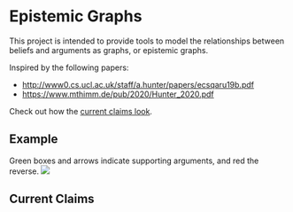 # Epistemic Graphs
This project is intended to provide tools to model the relationships between beliefs and arguments as graphs, or epistemic graphs.

Inspired by the following papers:
 - http://www0.cs.ucl.ac.uk/staff/a.hunter/papers/ecsqaru19b.pdf
 - https://www.mthimm.de/pub/2020/Hunter_2020.pdf

Check out how the [current claims look](claims.md).

## Example
Green boxes and arrows indicate supporting arguments, and red the reverse.
![](images/pigs_fly.png?raw=true)

## Current Claims
[](claims.md)
